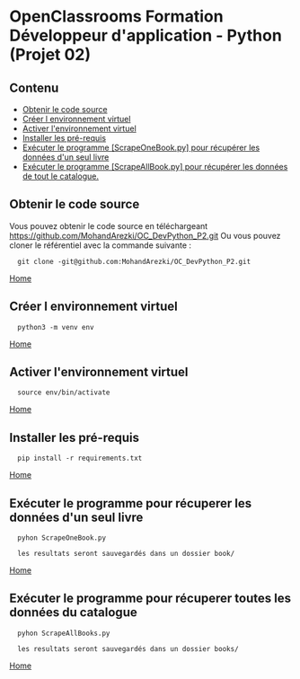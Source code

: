 # OpenClassrooms Formation Développeur d'application - Python (Projet 02)
 ## Contenu

  - [Obtenir le code source](#obtenir-le-code-source)
  - [Créer l environnement virtuel](#creer-l-environnement-virtuel)
  - [Activer l'environnement virtuel](#activer-l-environnement-virtuel)
  - [Installer les pré-requis](#installer-les-pre-requis)
  - [Exécuter le programme [ScrapeOneBook.py] pour récupérer les données d'un seul livre](#executer-le-programme-scrapeonebook.py)
  - [Exécuter le programme [ScrapeAllBook.py] pour récupérer les données de tout le catalogue.](#executer-le-programme-scrapeonebook.py)

## <a id="obtenir-le-code-source" />Obtenir le code source

  Vous pouvez obtenir le code source en téléchargeant https://github.com/MohandArezki/OC_DevPython_P2.git
Ou vous pouvez cloner le référentiel avec la commande suivante :

      git clone -git@github.com:MohandArezki/OC_DevPython_P2.git
  [Home](#contenu)

## <a id="creer-l-environnement-virtuel" />Créer l environnement virtuel

      python3 -m venv env

  [Home](#contenu)


## <a id="activer-l-environnement-virtuel" /> Activer l'environnement virtuel

      source env/bin/activate

[Home](#contenu)

## <a id="installer-les-pre-requis" /> Installer les pré-requis   

      pip install -r requirements.txt

[Home](#contenu)


## <a id="executer-le-programme-scrapeonebook.py"/> Exécuter le programme pour récuperer les données d'un seul livre

      pyhon ScrapeOneBook.py

      les resultats seront sauvegardés dans un dossier book/
      
[Home](#contenu)


## <a id="executer-le-programme-scrapeallbooks.py"/> Exécuter le programme pour récuperer toutes les données du catalogue

      pyhon ScrapeAllBooks.py

      les resultats seront sauvegardés dans un dossier books/

[Home](#contenu)
